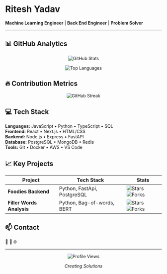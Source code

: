 # Ritesh Yadav  

**Machine Learning Engineer** | **Back End Engineer** | **Problem Solver**

---

## 📊 GitHub Analytics

<div align="center">

![GitHub Stats](https://github-readme-stats.vercel.app/api?username=ritesh-auth&show_icons=true&theme=dark&hide_border=true&include_all_commits=true&count_private=true)

![Top Languages](https://github-readme-stats.vercel.app/api/top-langs/?username=ritesh-auth&layout=compact&theme=dark&hide_border=true&langs_count=6)

</div>

## 🔥 Contribution Metrics

<div align="center">

![GitHub Streak](https://github-readme-streak-stats.herokuapp.com/?user=ritesh-auth&theme=dark&hide_border=true)

</div>

## 💻 Tech Stack

**Languages:** JavaScript • Python • TypeScript • SQL  
**Frontend:** React • Next.js • HTML/CSS  
**Backend:** Node.js • Express • FastAPI  
**Database:** PostgreSQL • MongoDB • Redis  
**Tools:** Git • Docker • AWS • VS Code  

## 📈 Key Projects

| Project | Tech Stack | Stats |
|---------|------------|-------|
| **Foodies Backend** | Python, FastApi, PostgreSQL | ![Stars](https://img.shields.io/github/stars/ritesh-auth/fd-backend?style=flat-square&color=white) ![Forks](https://img.shields.io/github/forks/ritesh-auth/fd-backend?style=flat-square&color=gray) |
| **Filler Words Analysis** | Python, Bag-of-words, BERT | ![Stars](https://img.shields.io/github/stars/ritesh-auth/filler-word-analysis?style=flat-square&color=white) ![Forks](https://img.shields.io/github/forks/ritesh-auth/filler-word-analysis?style=flat-square&color=gray) |

## 📫 Contact

📧 💼 🌐

---

<div align="center">

![Profile Views](https://komarev.com/ghpvc/?username=ritesh-auth&style=flat-square&color=brightgreen)

*Creating Solutions*

</div>
